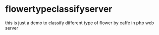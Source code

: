 # flowertypeclassifyserver
this is just a demo  to classify different type of flower by caffe in php web server
